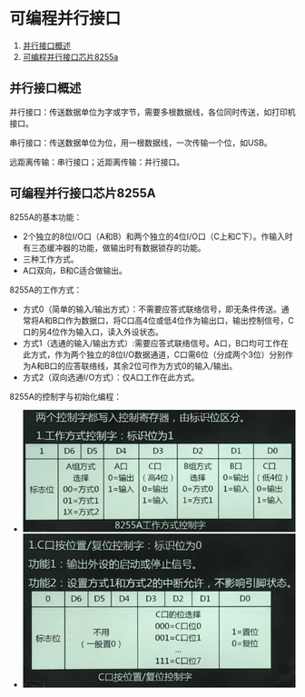 # 可编程并行接口

1.  [并行接口概述](#并行接口概述)
2.  [可编程并行接口芯片8255a](#可编程并行接口芯片8255a)

## 并行接口概述

并行接口：传送数据单位为字或字节，需要多根数据线，各位同时传送，如打印机接口。

串行接口：传送数据单位为位，用一根数据线，一次传输一个位，如USB。

远距离传输：串行接口；近距离传输：并行接口。

## 可编程并行接口芯片8255A

8255A的基本功能：

*   2个独立的8位I/O口（A和B）和两个独立的4位I/O口（C上和C下）。作输入时有三态缓冲器的功能，做输出时有数据锁存的功能。
*   三种工作方式。
*   A口双向，B和C适合做输出。

8255A的工作方式：

*   方式0（简单的输入/输出方式）：不需要应答式联络信号，即无条件传送。通常将A和B口作为数据口，将C口高4位或低4位作为输出口，输出控制信号，C口的另4位作为输入口，读入外设状态。
*   方式1（选通的输入/输出方式）:需要应答式联络信号。A口，B口均可工作在此方式，作为两个独立的8位I/O数据通道，C口需6位（分成两个3位）分别作为A和B口的应答联络线，其余2位可作为方式0的输入/输出。
*   方式2（双向选通I/O方式）：仅A口工作在此方式。

8255A的控制字与初始化编程：

*   ![工作方式控制字](resources/8255a_8_1.png)
*   ![C口按位置/复位控制字](resources/8255a_8_2.png)
